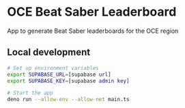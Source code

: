 # OCE Beat Saber Leaderboard

App to generate Beat Saber leaderboards for the OCE region

## Local development

```bash
# Set up environment variables
export SUPABASE_URL=[supabase url]
export SUPABASE_KEY=[supabase admin key]

# Start the app
deno run --allow-env --allow-net main.ts
```
